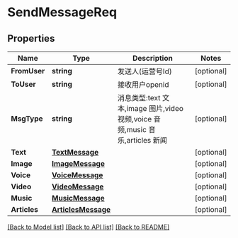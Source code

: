 # SendMessageReq

## Properties

Name | Type | Description | Notes
------------ | ------------- | ------------- | -------------
**FromUser** | **string** | 发送人(运营号Id) | [optional] 
**ToUser** | **string** | 接收用户openid | [optional] 
**MsgType** | **string** | 消息类型:text 文本,image 图片,video 视频,voice 音频,music 音乐,articles 新闻 | [optional] 
**Text** | [**TextMessage**](TextMessage.md) |  | [optional] 
**Image** | [**ImageMessage**](ImageMessage.md) |  | [optional] 
**Voice** | [**VoiceMessage**](VoiceMessage.md) |  | [optional] 
**Video** | [**VideoMessage**](VideoMessage.md) |  | [optional] 
**Music** | [**MusicMessage**](MusicMessage.md) |  | [optional] 
**Articles** | [**ArticlesMessage**](ArticlesMessage.md) |  | [optional] 

[[Back to Model list]](../README.md#documentation-for-models) [[Back to API list]](../README.md#documentation-for-api-endpoints) [[Back to README]](../README.md)


